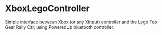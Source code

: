 # XboxLegoController
 
Simple interface between Xbox (or any XInput) controller and the Lego Top Gear Rally Car, using PoweredUp bluetooth controller. 